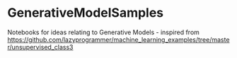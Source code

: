 # GenerativeModelSamples
Notebooks for ideas relating to Generative Models - inspired from https://github.com/lazyprogrammer/machine_learning_examples/tree/master/unsupervised_class3
